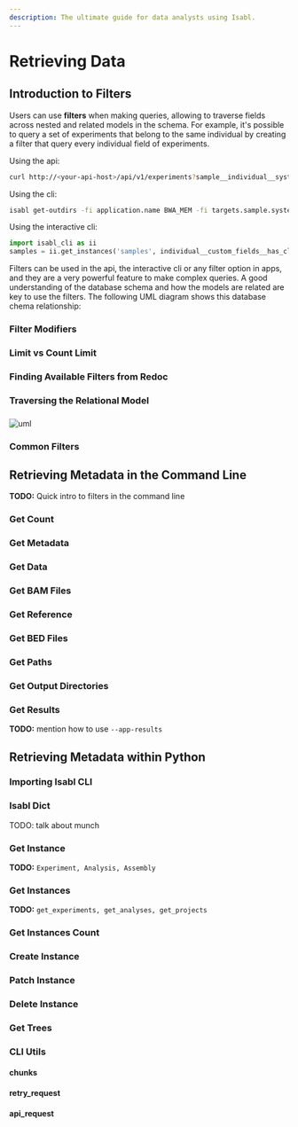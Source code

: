 ```yaml
---
description: The ultimate guide for data analysts using Isabl.
---
```


# Retrieving Data

## Introduction to Filters

Users can use **filters** when making queries, allowing to traverse fields across nested and related models in the schema. For example, it's possible to query a set of experiments that belong to the same individual by creating a filter that query every individual field of experiments.

Using the api:

```bash
curl http://<your-api-host>/api/v1/experiments?sample__individual__system_id=XXX_H000001
```

Using the cli:

```bash
isabl get-outdirs -fi application.name BWA_MEM -fi targets.sample.system_id XXX_H000001_N01`
```

Using the interactive cli:

```python
import isabl_cli as ii
samples = ii.get_instances('samples', individual__custom_fields__has_clinical_trial=True)
```

Filters can be used in the api, the interactive cli or any filter option in apps, and they are a very powerful feature to make complex queries. A good understanding of the database schema and how the models are related are key to use the filters. The following UML diagram shows this database chema relationship:

### Filter Modifiers

### Limit vs Count Limit

### Finding Available Filters from Redoc

### Traversing the Relational Model

### 

![uml](https://user-images.githubusercontent.com/7906289/56929717-5f740600-6aa8-11e9-8f31-4ce7a4c828f3.png)

### Common Filters

## Retrieving Metadata in the Command Line

**TODO:** Quick intro to filters in the command line

### Get Count

### Get Metadata

### Get Data

### Get BAM Files

### Get Reference

### Get BED Files

### Get Paths

### Get Output Directories

### Get Results

**TODO:** mention how to use `--app-results` 



## Retrieving Metadata within Python

### Importing Isabl CLI



### Isabl Dict

TODO: talk about munch

### Get Instance

**TODO:** `Experiment, Analysis, Assembly`

### Get Instances

**TODO:** `get_experiments, get_analyses, get_projects`

### Get Instances Count

### Create Instance

### Patch Instance

### Delete Instance

### Get Trees

### CLI Utils

#### **chunks**

#### **retry\_request**

#### **api\_request**

